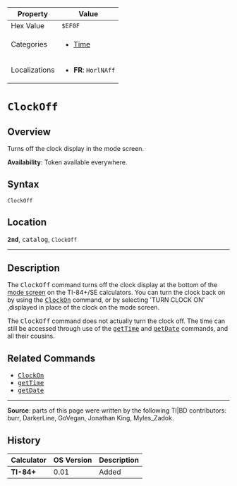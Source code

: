 | Property      | Value |
|---------------|-------|
| Hex Value     | `$EF0F`|
| Categories    | <ul><li>[Time](<../categories/Time.md>)</li></ul> |
| Localizations | <ul><li><b>FR</b>: `HorlNAff`</li></ul> |

# `ClockOff`

## Overview
Turns off the clock display in the mode screen.


<b>Availability</b>: Token available everywhere.

## Syntax
`ClockOff`

## Location
<tt><kbd><b>2nd</b></kbd></tt>, <kbd>catalog</kbd>, `ClockOff`
<hr>

## Description

The <tt>ClockOff</tt> command turns off the clock display at the bottom of the [mode screen](settings) on the TI-84+/SE calculators. You can turn the clock back on by using the <tt><a href="ClockOn.md">ClockOn</a></tt> command, or by selecting 'TURN CLOCK ON' ,displayed in place of the clock on the mode screen.

The <tt>ClockOff</tt> command does not actually turn the clock off. The time can still be accessed through use of the <tt><a href="getTime.md">getTime</a></tt> and <tt><a href="getDate.md">getDate</a></tt> commands, and all their cousins.

## Related Commands

*   <tt><a href="ClockOn.md">ClockOn</a></tt>
*   <tt><a href="getTime.md">getTime</a></tt>
*   <tt><a href="getDate.md">getDate</a></tt>

* * *

**Source**: parts of this page were written by the following TI|BD contributors: burr, DarkerLine, GoVegan, Jonathan King, Myles_Zadok.

## History
| Calculator | OS Version | Description |
|------------|------------|-------------|
| <b>TI-84+</b> | 0.01 | Added |



